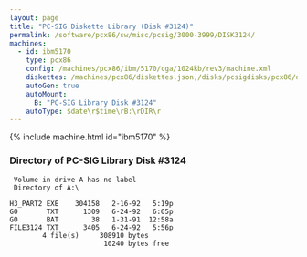 ```yaml
---
layout: page
title: "PC-SIG Diskette Library (Disk #3124)"
permalink: /software/pcx86/sw/misc/pcsig/3000-3999/DISK3124/
machines:
  - id: ibm5170
    type: pcx86
    config: /machines/pcx86/ibm/5170/cga/1024kb/rev3/machine.xml
    diskettes: /machines/pcx86/diskettes.json,/disks/pcsigdisks/pcx86/diskettes.json
    autoGen: true
    autoMount:
      B: "PC-SIG Library Disk #3124"
    autoType: $date\r$time\rB:\rDIR\r
---
```


{% include machine.html id="ibm5170" %}

### Directory of PC-SIG Library Disk #3124

     Volume in drive A has no label
     Directory of A:\

    H3_PART2 EXE    304158   2-16-92   5:19p
    GO       TXT      1309   6-24-92   6:05p
    GO       BAT        38   1-31-91  12:58a
    FILE3124 TXT      3405   6-24-92   5:56p
            4 file(s)     308910 bytes
                           10240 bytes free
